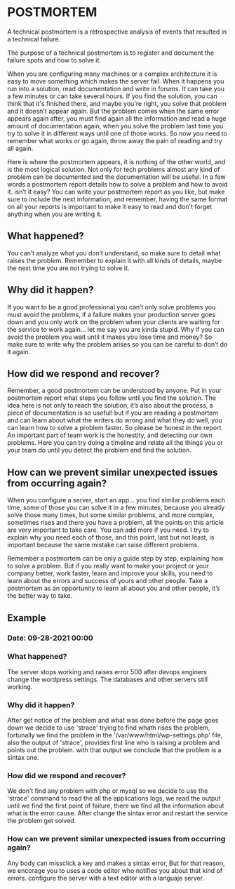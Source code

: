 # POSTMORTEM

A technical postmortem is a retrospective analysis of events that resulted in
a technical failure.

The purpose of a technical postmortem is to register and document the failure
spots and how to solve it.

When you are configuring many machines or a complex architecture it is easy to
move something which makes the server fail. When it happens you run into a
solution, read documentation and write in forums. It can take you a few minutes
or can take several hours. If you find the solution, you can think that it's
finished there, and maybe you're right, you solve that problem and it doesn't
appear again.
But the problem comes when the same error appears again after, you must find
again all the information and read a huge amount of documentation again,
when you solve the problem last time you try to solve it in different
ways until one of those works. So now you need to remember what works or go
again, throw away the pain of reading and try all again.

Here is where the postmortem appears, it is nothing of the other world, and is
the most logical solution. Not only for tech problems almost any kind of
problem can be documented and the documentation will be useful. In a few words
a postmortem report details how to solve a problem and how to avoid it. isn’t
it easy?
You can write your postmortem report as you like, but make sure to include the
next information, and remember, having the same format on all your reports is
important to make it easy to read and don't forget anything when you are
writing it.

## What happened?

You can’t analyze what you don’t understand, so make sure to detail what raises
the problem. Remember to explain it with all kinds of details, maybe the next
time you are not trying to solve it.

## Why did it happen?

If you want to be a good professional you can’t only solve problems you must
avoid the problems, if a failure makes your production server goes down and
you only work on the problem when your clients are waiting for the service to
work again… let me say you are kinda stupid. Why if you can avoid the problem
you wait until it makes you lose time and money? So make sure to write why the
problem arises so you can be careful to don’t do it again.

## How did we respond and recover?

Remember, a good postmortem can be understood by anyone. Put in your postmortem
report what steps you follow until you find the solution. The idea here is not
only to reach the solution, it’s also about the process, a piece of documentation
is so useful! but if you are reading a postmortem and can learn about what the
writers do wrong and what they do well, you can learn how to solve a problem faster.
So please be honest in the report. An important part of team work is the honestity,
and detecting our own problems. Here you can try doing a timeline and relate
all the things you or your team do until you detect the problem and find the solution.

## How can we prevent similar unexpected issues from occurring again?

When you configure a server, start an app… you find similar problems each time,
some of those you can solve it in a few minutes, because you already solve those
many times, but some similar problems, and more complex, sometimes rises and
there you have a problem, all the points on this article are very important to
take care. You can add more if you need. I try to explain why you need each of
those, and this point, last but not least, is important because the same mistake
can raise different problems.

Remember a postmortem can be only a guide step by step, explaining how to solve
a problem. But if you really want to make your project or your company better,
work faster, learn and improve your skills, you need to learn about the errors
and success of yours and other people. Take a postmortem as an opportunity to
learn all about you and other people, it’s the better way to take.

## Example

### Date: 09-28-2021 00:00

### What happened?

The server stops working and raises error 500 after devops enginers change the
wordpress settings. The databases and other servers still working.

### Why did it happen?

After get notice of the problem and what was done before the page goes down
we decide to use 'strace' trying to find whath rises the problem, fortunally
we find the problem in the '/var/www/html/wp-settings.php' file, also the output
of 'strace', provides first line who is raising a problem and points out the
problem. with that output we conclude that the problem is a sintax one.

### How did we respond and recover?

We don’t find any problem with php or mysql so we decide to use the
'strace' command to read the all the applications logs, we read the output
until we find the first point of failure, there we find all the information
about what is the error cause. After change the sintax error and restart the
service the problem get solved.

### How can we prevent similar unexpected issues from occurring again?

Any body can missclick a key and makes a sintax error, But for that reason,
we encorage you to uses a code editor who notifies you about that kind of
errors.
configure the server with a text editor with a languaje server.
